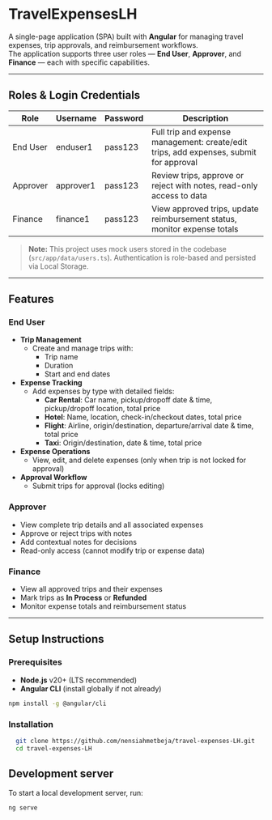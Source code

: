 # TravelExpensesLH

A single-page application (SPA) built with **Angular** for managing travel expenses, trip approvals, and reimbursement workflows.  
The application supports three user roles — **End User**, **Approver**, and **Finance** — each with specific capabilities.

---

## Roles & Login Credentials

| Role       | Username   | Password  | Description                                                                 |
|------------|------------|-----------|-----------------------------------------------------------------------------|
| End User   | enduser1   | pass123   | Full trip and expense management: create/edit trips, add expenses, submit for approval |
| Approver   | approver1  | pass123   | Review trips, approve or reject with notes, read-only access to data       |
| Finance    | finance1   | pass123   | View approved trips, update reimbursement status, monitor expense totals   |

> **Note:** This project uses mock users stored in the codebase (`src/app/data/users.ts`). Authentication is role-based and persisted via Local Storage.

---

## Features

### **End User**
- **Trip Management**
  - Create and manage trips with:
    - Trip name
    - Duration
    - Start and end dates
- **Expense Tracking**
  - Add expenses by type with detailed fields:
    - **Car Rental**: Car name, pickup/dropoff date & time, pickup/dropoff location, total price
    - **Hotel**: Name, location, check-in/checkout dates, total price
    - **Flight**: Airline, origin/destination, departure/arrival date & time, total price
    - **Taxi**: Origin/destination, date & time, total price
- **Expense Operations**
  - View, edit, and delete expenses (only when trip is not locked for approval)
- **Approval Workflow**
  - Submit trips for approval (locks editing)

### **Approver**
- View complete trip details and all associated expenses
- Approve or reject trips with notes
- Add contextual notes for decisions
- Read-only access (cannot modify trip or expense data)

### **Finance**
- View all approved trips and their expenses
- Mark trips as **In Process** or **Refunded**
- Monitor expense totals and reimbursement status

---

## Setup Instructions

### **Prerequisites**
- **Node.js** v20+ (LTS recommended)
- **Angular CLI** (install globally if not already)
```bash
npm install -g @angular/cli
```

### Installation 

```bash
  git clone https://github.com/nensiahmetbeja/travel-expenses-LH.git
  cd travel-expenses-LH
```

## Development server
To start a local development server, run:

```bash
ng serve
```
